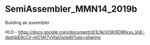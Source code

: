 # SemiAssembler_MMN14_2019b
Building an assembler

HLD - https://docs.google.com/document/d/1LNcVO8r9D86xxx_VoE-dsehbE9cCV-ntO1Af7yVtaOo/edit?usp=sharing

